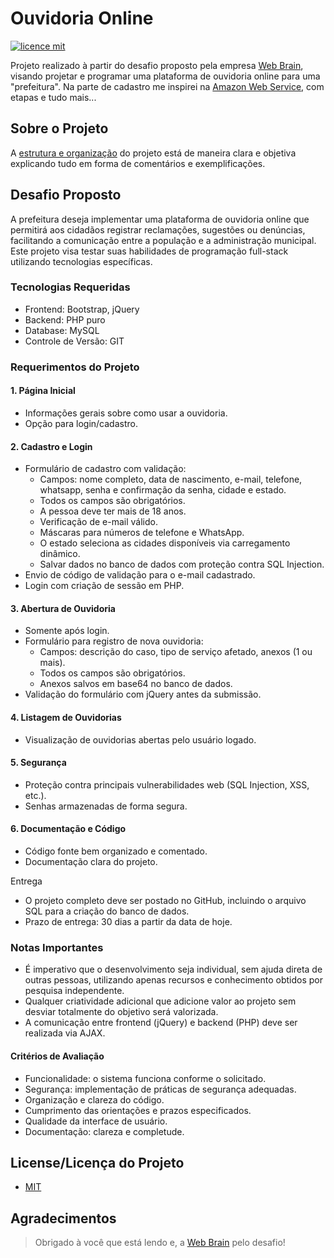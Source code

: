 # Ouvidoria Online
[![licence mit](https://img.shields.io/badge/licence-MIT-blue.svg)](./LICENSE.md)

Projeto realizado à partir do desafio proposto pela empresa [Web Brain](https://www.webbrain.com.br/), visando projetar e programar uma plataforma de ouvidoria online para uma "prefeitura". Na parte de cadastro me inspirei na [Amazon Web Service](https://aws.amazon.com/pt/ses/), com etapas e tudo mais...

## Sobre o Projeto
A [estrutura e organização](./STRUCTURE) do projeto está de maneira clara e objetiva explicando tudo em forma de comentários e exemplificações.


## Desafio Proposto
A prefeitura deseja implementar uma plataforma de ouvidoria online que permitirá aos cidadãos registrar reclamações, sugestões ou denúncias, facilitando a comunicação entre a população e a administração municipal. Este projeto visa testar suas habilidades de programação full-stack utilizando tecnologias específicas.
### Tecnologias Requeridas
- Frontend: Bootstrap, jQuery
- Backend: PHP puro
- Database: MySQL
- Controle de Versão: GIT

### Requerimentos do Projeto

#### 1. Página Inicial
- Informações gerais sobre como usar a ouvidoria.
- Opção para login/cadastro.
  
#### 2. Cadastro e Login
- Formulário de cadastro com validação:
  - Campos: nome completo, data de nascimento, e-mail, telefone, whatsapp, senha e confirmação da senha, cidade e estado.
  - Todos os campos são obrigatórios.
  - A pessoa deve ter mais de 18 anos.
  - Verificação de e-mail válido.
  - Máscaras para números de telefone e WhatsApp.
  - O estado seleciona as cidades disponíveis via carregamento dinâmico.
  - Salvar dados no banco de dados com proteção contra SQL Injection.
- Envio de código de validação para o e-mail cadastrado.
- Login com criação de sessão em PHP.
  
#### 3. Abertura de Ouvidoria
- Somente após login.
- Formulário para registro de nova ouvidoria:
  - Campos: descrição do caso, tipo de serviço afetado, anexos (1 ou mais).
  - Todos os campos são obrigatórios.
  - Anexos salvos em base64 no banco de dados.
- Validação do formulário com jQuery antes da submissão.
  
#### 4. Listagem de Ouvidorias
- Visualização de ouvidorias abertas pelo usuário logado.
  
#### 5. Segurança
- Proteção contra principais vulnerabilidades web (SQL Injection, XSS, etc.).
- Senhas armazenadas de forma segura.

#### 6. Documentação e Código
- Código fonte bem organizado e comentado.
- Documentação clara do projeto.

 Entrega
- O projeto completo deve ser postado no GitHub, incluindo o arquivo SQL para a criação do banco de dados.
- Prazo de entrega: 30 dias a partir da data de hoje.

### Notas Importantes
- É imperativo que o desenvolvimento seja individual, sem ajuda direta de outras pessoas, utilizando apenas recursos e conhecimento obtidos por pesquisa independente.
- Qualquer criatividade adicional que adicione valor ao projeto sem desviar totalmente do objetivo será valorizada.
- A comunicação entre frontend (jQuery) e backend (PHP) deve ser realizada via AJAX.

#### Critérios de Avaliação
- Funcionalidade: o sistema funciona conforme o solicitado.
- Segurança: implementação de práticas de segurança adequadas.
- Organização e clareza do código.
- Cumprimento das orientações e prazos especificados.
- Qualidade da interface de usuário.
- Documentação: clareza e completude.


## License/Licença do Projeto

- [MIT](./LICENSE.md)

## Agradecimentos
> Obrigado à você que está lendo e, a [Web Brain](https://www.webbrain.com.br/) pelo desafio!



